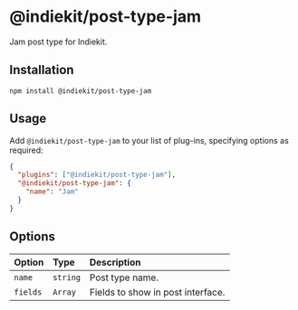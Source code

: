 # @indiekit/post-type-jam

Jam post type for Indiekit.

## Installation

`npm install @indiekit/post-type-jam`

## Usage

Add `@indiekit/post-type-jam` to your list of plug-ins, specifying options as required:

```json
{
  "plugins": ["@indiekit/post-type-jam"],
  "@indiekit/post-type-jam": {
    "name": "Jam"
  }
}
```

## Options

| Option   | Type     | Description                       |
| :------- | :------- | :-------------------------------- |
| `name`   | `string` | Post type name.                   |
| `fields` | `Array`  | Fields to show in post interface. |

